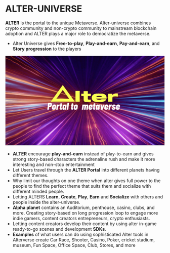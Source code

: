 # ALTER-UNIVERSE

**ALTER** is the portal to the unique Metaverse. Alter-universe combines crypto community and non-crypto community to mainstream blockchain adoption and ALTER plays a major role to democratize the metaverse.&#x20;

* Alter Universe gives **Free-to-play**, **Play-and-earn**, **Pay-and-earn**, and **Story progression** to the players

![Democratize The Metaverse](<../.gitbook/assets/Screenshot 2021-12-03 at 4.11.10 PM.png>)

* **ALTER** encourage **play-and-earn** instead of play-to-earn and gives strong story-based characters the adrenaline rush and make it more interesting and non-stop entertainment
* Let Users travel through the **ALTER Portal** into different planets having different themes.&#x20;
* Why limit our thoughts on one theme when alter gives full power to the people to find the perfect theme that suits them and socialize with different minded people.
* Letting ALTERS **Learn**, **Create**, **Play**, **Earn** and **Socialize** with others and people inside the alter-universe.
* **Alpha planet** contains an Auditorium, penthouse, casino, clubs, and more. Creating story-based on long progression loop to engage more indie gamers, content creators entrepreneurs, crypto enthusiasts.
* Letting content creators develop their content by using alter in-game ready-to-go scenes and development **SDKs**.
* **Examples** of what users can do using sophisticated Alter tools in Alterverse create Car Race, Shooter, Casino, Poker, cricket stadium, museum, Fun Space, Office Space, Club, Stores, and more
